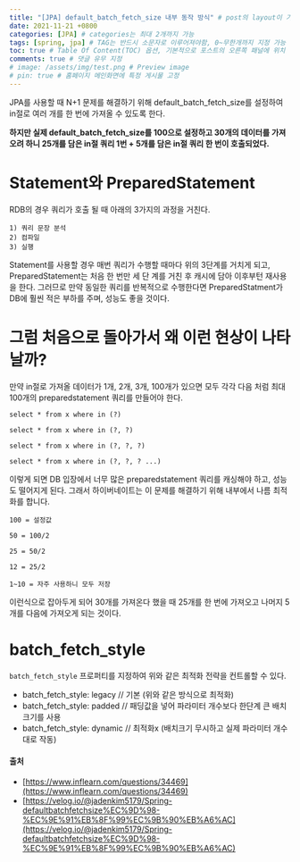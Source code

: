 ```yaml
---
title: "[JPA] default_batch_fetch_size 내부 동작 방식" # post의 layout이 기본적으로 post로 설정되어있어서 Front Matter에 따로 layout변수를 만들어 주지 않아도 됨
date: 2021-11-21 +0800
categories: [JPA] # categories는 최대 2개까지 가능
tags: [spring, jpa] # TAG는 반드시 소문자로 이루어져야함, 0~무한개까지 지정 가능
toc: true # Table Of Content(TOC) 옵션, 기본적으로 포스트의 오른쪽 패널에 위치
comments: true # 댓글 유무 지정
# image: /assets/img/test.png # Preview image
# pin: true # 홈페이지 메인화면에 특정 게시물 고정
---
```


JPA를 사용할 때 N+1 문제를 해결하기 위해 default_batch_fetch_size를 설정하여 in절로 여러 개를 한 번에 가져올 수 있도록 한다.

<b>하지만 실제 default_batch_fetch_size를 100으로 설정하고 30개의 데이터를 가져오려 하니 25개를 담은 in절 쿼리 1번 + 5개를 담은 in절 쿼리 한 번이 호출되었다.</b>


# Statement와 PreparedStatement
RDB의 경우 쿼리가 호출 될 때 아래의 3가지의 과정을 거친다.

~~~
1) 쿼리 문장 분석
2) 컴파일
3) 실행
~~~

Statement를 사용할 경우 매번 쿼리가 수행할 때마다 위의 3단계를 거치게 되고, PreparedStatement는 처음 한 번만 세 단 계를 거친 후 캐시에 담아 이후부턴 재사용을 한다. 그러므로 만약 동일한 쿼리를 반복적으로 수행한다면 PreparedStatment가 DB에 훨씬 적은 부하를 주며, 성능도 좋을 것이다.

# 그럼 처음으로 돌아가서 왜 이런 현상이 나타날까?
만약 in절로 가져올 데이터가 1개, 2개, 3개, 100개가 있으면 모두 각각 다음 처럼 최대 100개의 preparedstatement 쿼리를 만들어야 한다.

~~~
select * from x where in (?)

select * from x where in (?, ?)

select * from x where in (?, ?, ?)

select * from x where in (?, ?, ? ...)
~~~

이렇게 되면 DB 입장에서 너무 많은 preparedstatement 쿼리를 캐싱해야 하고, 성능도 떨어지게 된다. 그래서 하이버네이트는 이 문제를 해결하기 위해 내부에서 나름 최적화를 합니다.

~~~
100 = 설정값

50 = 100/2

25 = 50/2

12 = 25/2

1~10 = 자주 사용하니 모두 저장
~~~

이런식으로 잡아두게 되어 30개를 가져온다 했을 때 25개를 한 번에 가져오고 나머지 5개를 다음에 가져오게 되는 것이다.

# batch_fetch_style
`batch_fetch_style` 프로퍼티를 지정하여 위와 같은 최적화 전략을 컨트롤할 수 있다.

- batch_fetch_style: legacy // 기본 (위와 같은 방식으로 최적화)
- batch_fetch_style: padded // 패딩값을 넣어 파라미터 개수보다 한단계 큰 배치크기를 사용
- batch_fetch_style: dynamic // 최적화x (배치크기 무시하고 실제 파라미터 개수대로 작동)

#### 출처
- [https://www.inflearn.com/questions/34469](https://www.inflearn.com/questions/34469)
- [https://velog.io/@jadenkim5179/Spring-defaultbatchfetchsize%EC%9D%98-%EC%9E%91%EB%8F%99%EC%9B%90%EB%A6%AC](https://velog.io/@jadenkim5179/Spring-defaultbatchfetchsize%EC%9D%98-%EC%9E%91%EB%8F%99%EC%9B%90%EB%A6%AC)